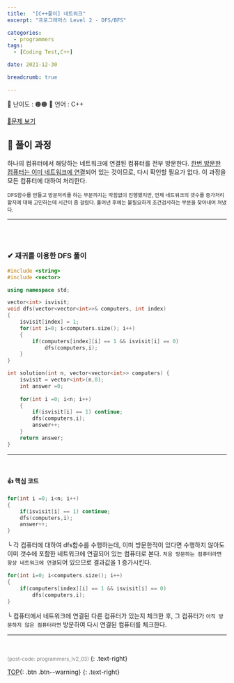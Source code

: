 ```yaml
---
title:  "[C++풀이] 네트워크"
excerpt: "프로그래머스 Level 2 - DFS/BFS"

categories:
  - programmers
tags:
  - [Coding Test,C++]

date: 2021-12-30

breadcrumb: true

---
```


<div class="notice--warning" markdown=1>
 <span>📄 난이도 : 🟠🟠      </span>   
 <span>📄 언어 : C++  </span> 

 </div>
 


 [📂문제 보기](https://programmers.co.kr/learn/courses/30/lessons/43162?language=cpp) 

##  🔶 풀이 과정 
하나의 컴퓨터에서 해당하는 네트워크에 연결된 컴퓨터를 전부 방문한다. <u>한번 방문한 컴퓨터는 이미 네트워크에 연결</u>되어 있는 것이므로, 다시 확인할 필요가 없다. 이 과정을 모든 컴퓨터에 대하여 처리한다.  

<small>
DFS함수를 만들고 방문처리를 하는 부분까지는 막힘없이 진행했지만, 언제 네트워크의 갯수를 증가처리 할지에 대해 고민하는데 시간이 좀 걸렸다. 풀어낸 후에는 불필요하게 조건검사하는 부분을 찾아내어 쳐냈다.
</small>

***
<br><br>

### ✔ 재귀를 이용한 DFS 풀이

```c++
#include <string>
#include <vector>

using namespace std;

vector<int> isvisit;
void dfs(vector<vector<int>>& computers, int index)
{
    isvisit[index] = 1;
    for(int i=0; i<computers.size(); i++)
    {
        if(computers[index][i] == 1 && isvisit[i] == 0)
            dfs(computers,i);
    }
}

int solution(int n, vector<vector<int>> computers) {
    isvisit = vector<int>(n,0);
    int answer =0;
    
    for(int i =0; i<n; i++)
    {
        if(isvisit[i] == 1) continue;
        dfs(computers,i);
        answer++;
    }
    return answer;
}
```

--- 
<br>

#### 👍 핵심 코드 
```c++
for(int i =0; i<n; i++)
{
    if(isvisit[i] == 1) continue;
    dfs(computers,i);
    answer++;
}
```
└ 각 컴퓨터에 대하여 dfs함수를 수행하는데, 이미 방문한적이 있다면 수행하지 않아도 이미 갯수에 포함한 네트워크에 연결되어 있는 컴퓨터로 본다. `처음 방문하는 컴퓨터라면 항상 네트워크에 연결`되어 있으므로 결과값을 1 증가시킨다.

```c++
for(int i=0; i<computers.size(); i++)
{
    if(computers[index][i] == 1 && isvisit[i] == 0)
        dfs(computers,i);
}
```
└ 컴퓨터에서 네트워크에 연결된 다른 컴퓨터가 있는지 체크한 후, 그 컴퓨터가 `아직 방문하지 않은 컴퓨터라면` 방문하여 다시 연결된 컴퓨터를 체크한다.

--- 
<br>


  <small style ="color:gray;">(post-code: programmers_lv2_03) </small> 
 {: .text-right}

[TOP](#){: .btn .btn--warning} 
{: .text-right}